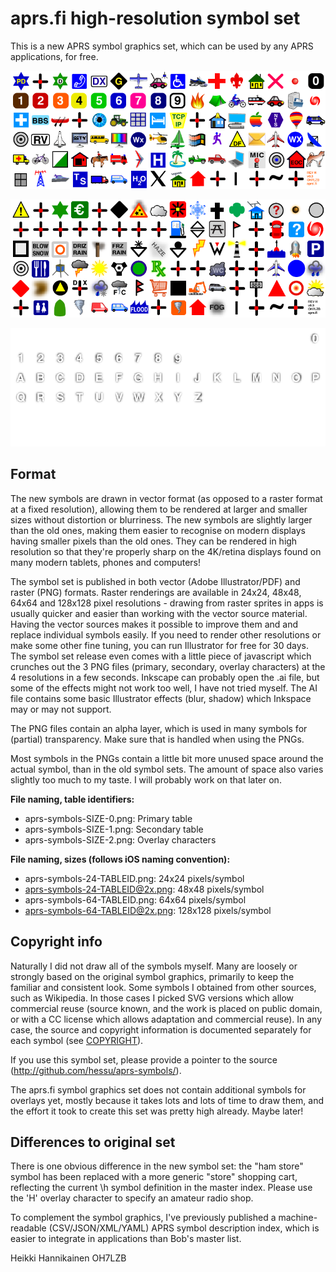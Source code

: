 
aprs.fi high-resolution symbol set
=====================================

This is a new APRS symbol graphics set, which can be used by any APRS
applications, for free.

![Primary table](png/aprs-symbols-24-0@2x.png)

![Secondary table](png/aprs-symbols-24-1@2x.png)

![Overlays](png/aprs-symbols-24-2@2x.png)


Format
--------

The new symbols are drawn in vector format (as opposed to a raster format at
a fixed resolution), allowing them to be rendered at larger and smaller
sizes without distortion or blurriness.  The new symbols are slightly larger
than the old ones, making them easier to recognise on modern displays having
smaller pixels than the old ones.  They can be rendered in high resolution
so that they're properly sharp on the 4K/retina displays found on many
modern tablets, phones and computers!

The symbol set is published in both vector (Adobe Illustrator/PDF) and
raster (PNG) formats.  Raster renderings are available in 24x24, 48x48,
64x64 and 128x128 pixel resolutions - drawing from raster sprites in apps is
usually quicker and easier than working with the vector source material. 
Having the vector sources makes it possible to improve them and and replace
individual symbols easily.  If you need to render other resolutions or make
some other fine tuning, you can run Illustrator for free for 30 days.  The
symbol set release even comes with a little piece of javascript which
crunches out the 3 PNG files (primary, secondary, overlay characters) at the
4 resolutions in a few seconds.  Inkscape can probably open the .ai file,
but some of the effects might not work too well, I have not tried myself. 
The AI file contains some basic Illustrator effects (blur, shadow) which
Inkspace may or may not support.

The PNG files contain an alpha layer, which is used in many symbols for
(partial) transparency.  Make sure that is handled when using the PNGs.

Most symbols in the PNGs contain a little bit more unused space around the
actual symbol, than in the old symbol sets.  The amount of space also varies
slightly too much to my taste.  I will probably work on that later on.

**File naming, table identifiers:**

* aprs-symbols-SIZE-0.png: Primary table
* aprs-symbols-SIZE-1.png: Secondary table
* aprs-symbols-SIZE-2.png: Overlay characters

**File naming, sizes (follows iOS naming convention):**

* aprs-symbols-24-TABLEID.png: 24x24 pixels/symbol
* aprs-symbols-24-TABLEID@2x.png: 48x48 pixels/symbol
* aprs-symbols-64-TABLEID.png: 64x64 pixels/symbol
* aprs-symbols-64-TABLEID@2x.png: 128x128 pixels/symbol


Copyright info
-----------------

Naturally I did not draw all of the symbols myself. Many are loosely or
strongly based on the original symbol graphics, primarily to keep the
familiar and consistent look.  Some symbols I obtained from other sources,
such as Wikipedia.  In those cases I picked SVG versions which allow
commercial reuse (source known, and the work is placed on public domain, or
with a CC license which allows adaptation and commercial reuse).  In any
case, the source and copyright information is documented separately for each
symbol (see [COPYRIGHT](COPYRIGHT.md)).

If you use this symbol set, please provide a pointer to the source
(http://github.com/hessu/aprs-symbols/).

The aprs.fi symbol graphics set does not contain additional symbols for
overlays yet, mostly because it takes lots and lots of time to draw them,
and the effort it took to create this set was pretty high already.  Maybe
later!


Differences to original set
------------------------------

There is one obvious difference in the new symbol set: the "ham store"
symbol has been replaced with a more generic "store" shopping cart,
reflecting the current \h symbol definition in the master index.  Please use
the 'H' overlay character to specify an amateur radio shop.

To complement the symbol graphics, I've previously published a
machine-readable (CSV/JSON/XML/YAML) APRS symbol description index, which is
easier to integrate in applications than Bob's master list.


Heikki Hannikainen
OH7LZB

